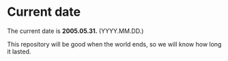 # Current date

The current date is **2005.05.31.** (YYYY.MM.DD.)

This repository will be good when the world ends, so we will know how long it lasted.